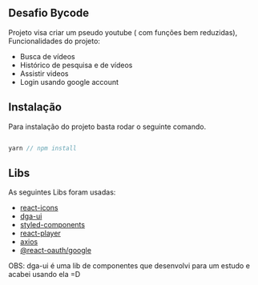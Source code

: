 ## Desafio Bycode

Projeto visa criar um pseudo youtube ( com funções bem reduzidas),
Funcionalidades do projeto:

* Busca de vídeos
* Histórico de pesquisa e de vídeos
* Assistir videos
* Login usando google account

## Instalação 

Para instalação do projeto basta rodar o seguinte comando.

```js 

yarn // npm install
```

## Libs

As seguintes Libs foram usadas:

- [react-icons](https://react-icons.github.io/react-icons/)
- [dga-ui](https://github.com/dganet/dga-ui)
- [styled-components](https://github.com/styled-components/styled-components)
- [react-player](https://github.com/CookPete/react-player)
- [axios](https://github.com/axios/axios)
- [@react-oauth/google](https://github.com/MomenSherif/react-oauth)


OBS: dga-ui é uma lib de componentes que desenvolvi para um estudo e acabei usando ela =D